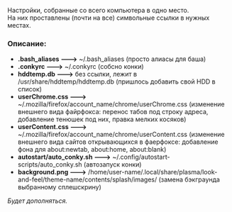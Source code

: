 Настройки, собранные со всего компьютера в одно место.  
На них проставлены (почти на все) символьные ссылки в нужных местах.



### Описание:
+ **.bash_aliases --->** ~/.bash_aliases (просто алиасы для баша)
+ **.conkyrc --->** ~/.conkyrc (собсно конки)
+ **hddtemp.db --->** бeз ссылки, лежит в /usr/share/hddtemp/hddtemp.db (пришлось добавить свой HDD в список)
+ **userChrome.css --->** ~/.mozilla/firefox/account_name/chrome/userChrome.css (изменение внешнего вида файрфокса: перенос табов под строку адреса, добавление тенюшек под них, правка мелких косяков)
+ **userContent.css --->** ~/.mozilla/firefox/account_name/chrome/userContent.css (изменение внешнего вида сайтов открывающихся в фаерфоксе: добавление фона для about:newtab, about:home, about:blank)
+ **autostart/auto_conky.sh --->** ~/.config/autostart-scripts/auto_conky.sh (автозапуск конки)
+ **background.png --->** /home/user-name/.local/share/plasma/look-and-feel/theme-name/contents/splash/images/ (замена бэкграунда выбранному сплешскрину)

*Будет дополняться.*